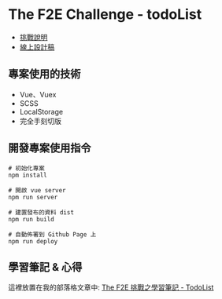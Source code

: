 # The F2E Challenge - todoList

- [挑戰說明](https://www.facebook.com/groups/173311386703334/permalink/179453469422459/)
- [線上設計稿](https://bit.ly/2HfaR2M)

## 專案使用的技術
- Vue、Vuex
- SCSS
- LocalStorage
- 完全手刻切版

## 開發專案使用指令
```shell
# 初始化專案
npm install

# 開啟 vue server
npm run server

# 建置發布的資料 dist
npm run build

# 自動佈署到 Github Page 上
npm run deploy
```

## 學習筆記 & 心得
這裡放置在我的部落格文章中: [The F2E 挑戰之學習筆記 - TodoList](https://visionyi.github.io/2018/06/28/The-F2E-TodoList/)
